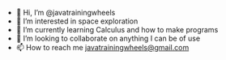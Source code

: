 - 👋 Hi, I’m @javatrainingwheels
- 👀 I’m interested in space exploration
- 🌱 I’m currently learning Calculus and how to make programs
- 💞️ I’m looking to collaborate on anything I can be of use
- 📫 How to reach me javatrainingwheels@gmail.com

<!---
javatrainingwheels/javatrainingwheels is a ✨ special ✨ repository because its `README.md` (this file) appears on your GitHub profile.
You can click the Preview link to take a look at your changes.
--->
